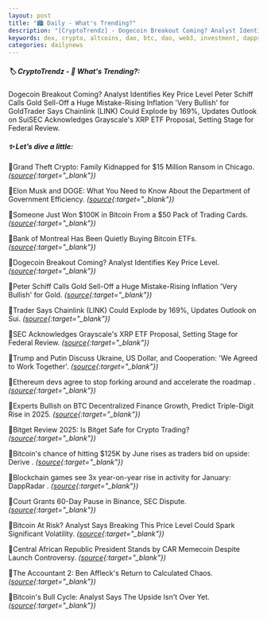 ```yaml
---
layout: post
title: "🏙️ Daily - What's Trending?"
description: "[CryptoTrendz] - Dogecoin Breakout Coming? Analyst Identifies Key Price Level Peter Schiff Calls Gold Sell-Off a Huge Mistake-Rising Inflation 'Very Bullish' for GoldTrader Says Chainlink (LINK) Could Explode by 169%, Updates Outlook on SuiSEC Acknowledges Grayscale's XRP ETF Proposal, Setting Stage for Federal Review."
keywords: dex, crypto, altcoins, dao, btc, dao, web3, investment, dapps, nft, market, bitcoin
categories: dailynews
---
```


##### 🏷️  CryptoTrendz - 📌 *What's Trending?:*

Dogecoin Breakout Coming? Analyst Identifies Key Price Level Peter Schiff Calls Gold Sell-Off a Huge Mistake-Rising Inflation 'Very Bullish' for GoldTrader Says Chainlink (LINK) Could Explode by 169%, Updates Outlook on SuiSEC Acknowledges Grayscale's XRP ETF Proposal, Setting Stage for Federal Review.

##### ✨ *Let’s dive a little:*


🔹Grand Theft Crypto: Family Kidnapped for $15 Million Ransom in Chicago. *([source](https://s.avyag.com/x0a1){:target="_blank"})*

🔹Elon Musk and DOGE: What You Need to Know About the Department of Government Efficiency. *([source](https://s.avyag.com/5o9c){:target="_blank"})*

🔹Someone Just Won $100K in Bitcoin From a $50 Pack of Trading Cards. *([source](https://s.avyag.com/vf20){:target="_blank"})*

🔹Bank of Montreal Has Been Quietly Buying Bitcoin ETFs. *([source](https://s.avyag.com/wzrh){:target="_blank"})*

🔹Dogecoin Breakout Coming? Analyst Identifies Key Price Level. *([source](https://s.avyag.com/pb4w){:target="_blank"})*

🔹Peter Schiff Calls Gold Sell-Off a Huge Mistake-Rising Inflation 'Very Bullish' for Gold. *([source](https://s.avyag.com/o468){:target="_blank"})*

🔹Trader Says Chainlink (LINK) Could Explode by 169%, Updates Outlook on Sui. *([source](https://s.avyag.com/hyms){:target="_blank"})*

🔹SEC Acknowledges Grayscale's XRP ETF Proposal, Setting Stage for Federal Review. *([source](https://s.avyag.com/chow){:target="_blank"})*

🔹Trump and Putin Discuss Ukraine, US Dollar, and Cooperation: 'We Agreed to Work Together'. *([source](https://s.avyag.com/mqpv){:target="_blank"})*

🔹Ethereum devs agree to stop forking around and accelerate the roadmap . *([source](https://s.avyag.com/4em1){:target="_blank"})*

🔹Experts Bullish on BTC Decentralized Finance Growth, Predict Triple-Digit Rise in 2025. *([source](https://s.avyag.com/31sj){:target="_blank"})*

🔹Bitget Review 2025: Is Bitget Safe for Crypto Trading? *([source](https://s.avyag.com/9ayg){:target="_blank"})*

🔹Bitcoin's chance of hitting $125K by June rises as traders bid on upside: Derive . *([source](https://s.avyag.com/ydcc){:target="_blank"})*

🔹Blockchain games see 3x year-on-year rise in activity for January: DappRadar . *([source](https://s.avyag.com/r0mf){:target="_blank"})*

🔹Court Grants 60-Day Pause in Binance, SEC Dispute. *([source](https://s.avyag.com/ssx0){:target="_blank"})*

🔹Bitcoin At Risk? Analyst Says Breaking This Price Level Could Spark Significant Volatility. *([source](https://s.avyag.com/jdev){:target="_blank"})*

🔹Central African Republic President Stands by CAR Memecoin Despite Launch Controversy. *([source](https://s.avyag.com/ppmt){:target="_blank"})*

🔹The Accountant 2: Ben Affleck's Return to Calculated Chaos. *([source](https://s.avyag.com/0z2j){:target="_blank"})*

🔹Bitcoin's Bull Cycle: Analyst Says The Upside Isn't Over Yet. *([source](https://s.avyag.com/zh84){:target="_blank"})*
